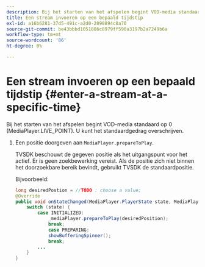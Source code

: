 ```yaml
---
description: Bij het starten van het afspelen begint VOD-media standaard op 0 (MediaPlayer.LIVE_POINT). U kunt het standaardgedrag overschrijven.
title: Een stream invoeren op een bepaald tijdstip
exl-id: a16b6281-37d5-491c-a2d0-2090894c8a70
source-git-commit: be43bbbd1051886c8979ff590a3197b2a7249b6a
workflow-type: tm+mt
source-wordcount: '86'
ht-degree: 0%

---
```


# Een stream invoeren op een bepaald tijdstip {#enter-a-stream-at-a-specific-time}

Bij het starten van het afspelen begint VOD-media standaard op 0 (MediaPlayer.LIVE_POINT). U kunt het standaardgedrag overschrijven.

1. Een positie doorgeven aan `MediaPlayer.prepareToPlay`.

   TVSDK beschouwt de gegeven positie als het uitgangspunt voor het actief. Er is geen zoekbewerking vereist. Als de positie zich niet binnen het doorzoekbare bereik bevindt, gebruikt TVSDK de standaardpositie.

   Bijvoorbeeld:

   ```java
   long desiredPostion = //TODO : choose a value; 
   @Override 
   public void onStateChanged(MediaPlayer.PlayerState state, MediaPlayerNotification notification) { 
       switch (state) { 
           case INITIALIZED: 
               _mediaPlayer.prepareToPlay(desiredPosition); 
               break; 
               case PREPARING: 
               showBufferingSpinner(); 
               break; 
           ... 
       } 
   } 
   ```
